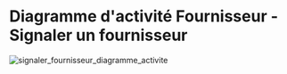 # Diagramme d'activité Fournisseur - Signaler un fournisseur

![signaler_fournisseur_diagramme_activite](https://user-images.githubusercontent.com/32593506/74230786-5e256a00-4cc5-11ea-8107-a7b69e44abfa.png)
